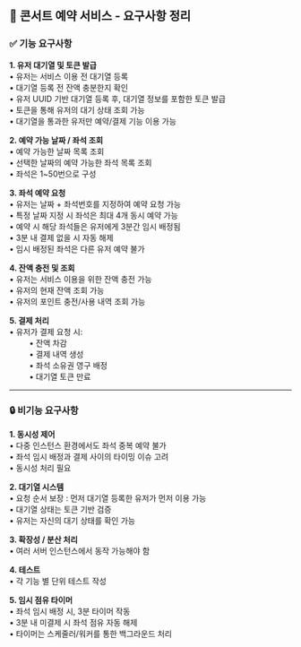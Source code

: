 ## 🎫 콘서트 예약 서비스 - 요구사항 정리

### ✅ 기능 요구사항

**1. 유저 대기열 및 토큰 발급**   
   •	유저는 서비스 이용 전 대기열 등록   
   •	대기열 등록 전 잔액 충분한지 확인   
   •	유저 UUID 기반 대기열 등록 후, 대기열 정보를 포함한 토큰 발급   
   •	토큰을 통해 유저의 대기 상태 조회 가능  
   •	대기열을 통과한 유저만 예약/결제 기능 이용 가능  

**2. 예약 가능 날짜 / 좌석 조회**  
   •	예약 가능한 날짜 목록 조회  
   •	선택한 날짜의 예약 가능한 좌석 목록 조회  
   •	좌석은 1~50번으로 구성  

**3. 좌석 예약 요청**   
   •	유저는 날짜 + 좌석번호를 지정하여 예약 요청 가능  
   •	특정 날짜 지정 시 좌석은 최대 4개 동시 예약 가능  
   •	예약 시 해당 좌석들은 유저에게 3분간 임시 배정됨  
   •	3분 내 결제 없을 시 자동 해제  
   •	임시 배정된 좌석은 다른 유저 예약 불가   

**4. 잔액 충전 및 조회**    
   •	유저는 서비스 이용을 위한 잔액 충전 가능  
   •	유저의 현재 잔액 조회 가능  
   •	유저의 포인트 충전/사용 내역 조회 가능  

**5. 결제 처리**  
   •	유저가 결제 요청 시:   
&nbsp;&nbsp;&nbsp;&nbsp;&nbsp;&nbsp;&nbsp;&nbsp;   •	잔액 차감   
&nbsp;&nbsp;&nbsp;&nbsp;&nbsp;&nbsp;&nbsp;&nbsp;   •	결제 내역 생성   
&nbsp;&nbsp;&nbsp;&nbsp;&nbsp;&nbsp;&nbsp;&nbsp;   •	좌석 소유권 영구 배정   
&nbsp;&nbsp;&nbsp;&nbsp;&nbsp;&nbsp;&nbsp;&nbsp;   •	대기열 토큰 만료   

---

### 🔒 비기능 요구사항

**1. 동시성 제어**   
   •	다중 인스턴스 환경에서도 좌석 중복 예약 불가  
   •	좌석 임시 배정과 결제 사이의 타이밍 이슈 고려  
   •	동시성 처리 필요  

**2. 대기열 시스템**  
   •	요청 순서 보장 : 먼저 대기열 등록한 유저가 먼저 이용 가능  
   •	대기열 상태는 토큰 기반 검증  
   •	유저는 자신의 대기 상태를 확인 가능   

**3. 확장성 / 분산 처리**  
   •	여러 서버 인스턴스에서 동작 가능해야 함  

**4. 테스트**  
   •	각 기능 별 단위 테스트 작성

**5. 임시 점유 타이머**  
   •	좌석 임시 배정 시, 3분 타이머 작동  
   •	3분 내 미결제 시 좌석 점유 자동 해제  
   •	타이머는 스케줄러/워커를 통한 백그라운드 처리   